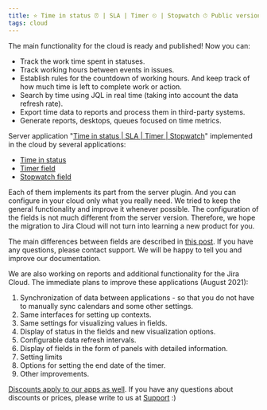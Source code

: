 ```yaml
---
title: ⭐ Time in status ⏰ | SLA | Timer ⏲ | Stopwatch ⏱ Public versions for Jira Cloud ⭐
tags: cloud
---
```


The main functionality for the cloud is ready and published!
Now you can:
* Track the work time spent in statuses.
* Track working hours between events in issues.
* Establish rules for the countdown of working hours. And keep track of how much time is left to complete work or action.
* Search by time using JQL in real time (taking into account the data refresh rate).
* Export time data to reports and process them in third-party systems.
* Generate reports, desktops, queues focused on time metrics.


Server application "[Time in status | SLA | Timer | Stopwatch](https://marketplace.atlassian.com/apps/1220908/time-in-status-sla-timer-stopwatch?hosting=server&tab=overview)" implemented in the cloud by several applications:
* [Time in status](https://marketplace.atlassian.com/apps/1220908/time-in-status-sla-timer-stopwatch?hosting=cloud&tab=overview)
* [Timer field](https://marketplace.atlassian.com/apps/1225684/timer-field?tab=overview&hosting=cloud)
* [Stopwatch field](https://marketplace.atlassian.com/apps/1225685/stopwatch-field?tab=overview&hosting=cloud)

Each of them implements its part from the server plugin. And you can configure in your cloud only what you really need.
We tried to keep the general functionality and improve it whenever possible. The configuration of the fields is not much different from the server version. Therefore, we hope the migration to Jira Cloud will not turn into learning a new product for you.

The main differences between fields are described in [this post](https://jibrok.com/docs/time-in-status/about-fields/). If you have any questions, please contact support. We will be happy to tell you and improve our documentation. 

We are also working on reports and additional functionality for the Jira Cloud.
The immediate plans to improve these applications (August 2021):
1. Synchronization of data between applications - so that you do not have to manually sync calendars and some other settings.
2. Same interfaces for setting up contexts.
3. Same settings for visualizing values in fields.
4. Display of status in the fields and new visualization options.
5. Configurable data refresh intervals.
6. Display of fields in the form of panels with detailed information.
7. Setting limits
8. Options for setting the end date of the timer.
9. Other improvements.

[Discounts apply to our apps as well](https://developer.atlassian.com/platform/marketplace/app-discount-programs/). If you have any questions about discounts or prices, please write to us at [Support](https://jibrok.atlassian.net/servicedesk/customer/portals) :)




